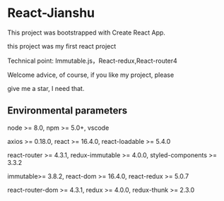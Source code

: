 # React-Jianshu #

This project was bootstrapped with Create React App.

this project was my first react project

Technical point: Immutable.js，React-redux,React-router4

Welcome advice, of course, if you like my project, please 

give me a star, I need that.

## Environmental parameters ##
node >= 8.0, npm >= 5.0+, vscode

axios >= 0.18.0, react >= 16.4.0, react-loadable >= 5.4.0 

react-router >= 4.3.1, redux-immutable >= 4.0.0, styled-components >= 3.3.2

immutable>= 3.8.2, react-dom >= 16.4.0, react-redux >= 5.0.7

react-router-dom >= 4.3.1, redux >= 4.0.0, redux-thunk >= 2.3.0